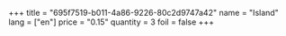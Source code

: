 +++
title = "695f7519-b011-4a86-9226-80c2d9747a42"
name = "Island"
lang = ["en"]
price = "0.15"
quantity = 3
foil = false
+++
